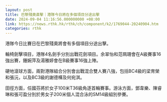 ```yaml
---
layout: post
title: 巴黎殘奧直擊｜港隊今日將在多個項目分途出擊
date: 2024-09-04 11:16:56.000000000 +08:00
link: https://news.rthk.hk/rthk/ch/component/k2/1769044-20240904.htm
categories: rthk
---
```


港隊今日比賽日在巴黎殘奧將會有多個項目分途出擊。

輪椅劍擊項目，港隊4名劍手分別出戰花劍項目。余翠怡和范珮珊會在A級賽事16強出賽，鍾婉萍及湯雅婷會在B級賽事16強上陣。

硬地滾球方面，兩對港隊組合分別會出戰混合雙人賽八強，包括BC4級的梁育榮和張沅，以及BC3級的謝德樺及何宛淇。

田徑方面，任國芬將於女子100米T36級角逐首輪賽事。游泳方面，鄧韋樂、陳睿琳和張可盈分別於男女子200米個人混合泳的SM14級組別參賽。
